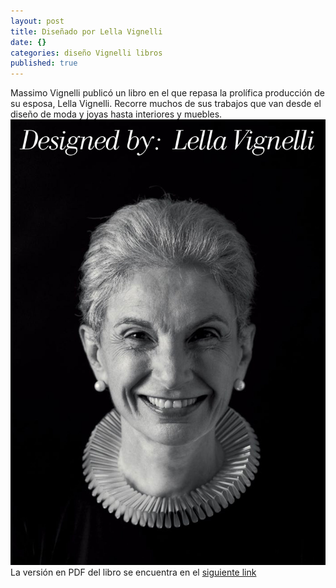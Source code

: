 ```yaml
---
layout: post
title: Diseñado por Lella Vignelli
date: {}
categories: diseño Vignelli libros
published: true
---
```


Massimo Vignelli publicó un libro en el que repasa la prolífica producción de su esposa, Lella Vignelli. Recorre muchos de sus trabajos que van desde el diseño de moda y joyas hasta interiores y muebles.
![](_images/Lella_cover.jpg)
La versión en PDF del libro se encuentra en el [siguiente link](http://www.vignelli.com/Designed_by_Lella.pdf)